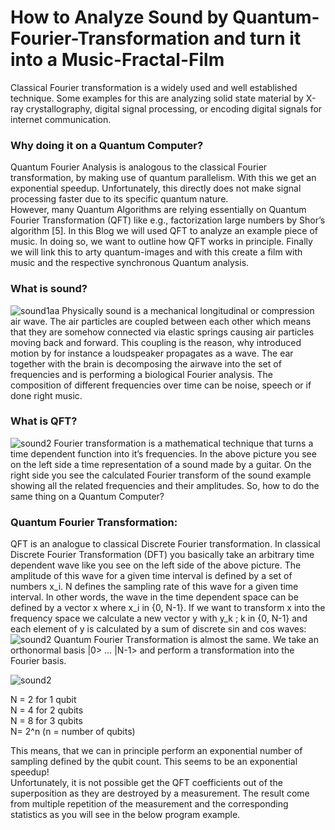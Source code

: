 # How to Analyze Sound by Quantum-Fourier-Transformation and turn it into a Music-Fractal-Film
Classical Fourier transformation is a widely used and well established technique. Some examples for this are analyzing solid state material by X-ray crystallography, digital signal processing, or encoding digital signals for internet communication.

### Why doing it on a Quantum Computer?

Quantum Fourier Analysis is analogous to the classical Fourier transformation, by making use of quantum parallelism. With this we get an exponential speedup. Unfortunately, this directly does not make signal processing faster due to its specific quantum nature.  
However, many Quantum Algorithms are relying essentially on Quantum Fourier Transformation (QFT) like e.g., factorization large numbers by Shor’s algorithm [5].
In this Blog we will used QFT to analyze an example piece of music. In doing so, 
we want to outline how QFT works in principle. Finally we will link this to arty quantum-images and with this create a film with music and the respective synchronous Quantum analysis.

### What is sound?
<img src="https://github.com/TMuehge/Quantum-Fourier-Transformation/blob/main/artwork/sound1aa.png?raw=true" alt="sound1aa" title="sound1aa">
Physically sound is a mechanical longitudinal or compression air wave. The air particles are coupled between each other which means that they are somehow connected via elastic springs causing air particles moving back and forward. This coupling is the reason, why introduced motion by for instance a loudspeaker propagates as a wave. The ear together with the brain is decomposing the airwave into the set of frequencies and is performing a biological Fourier analysis. The composition of different frequencies over time can be noise, speech or if done right music.

### What is QFT?
<img src="https://github.com/TMuehge/Quantum-Fourier-Transformation/blob/main/artwork/sound2.png?raw=true" alt="sound2" title="sound2">
Fourier transformation is a mathematical technique that turns a time dependent function into it’s frequencies. 
In the above picture you see on the left side a time representation of a sound made by a guitar. On the right side you see the calculated Fourier transform of the sound example showing all the related frequencies and their amplitudes.
So, how to do the same thing on a Quantum Computer?

### Quantum Fourier Transformation:
QFT is an analogue to classical Discrete Fourier transformation. In classical Discrete Fourier Transformation (DFT) you basically take an arbitrary time dependent wave like you see on the left side of the above picture. The amplitude of this wave for a given time interval is defined by a set of numbers x_i. N defines the sampling rate of this wave for a given time interval.
In other words, the wave in the time dependent space can be defined by a vector x where x_i in {0, N-1}. 
If we want to transform x into the frequency space we calculate a new vector y with y_k ; k in {0, N-1} and each element of y is calculated by a sum of discrete sin and cos waves:
<img src="https://github.com/TMuehge/Quantum-Fourier-Transformation/blob/main/artwork/dft.png?raw=true" alt="sound2" title="sound2">
Quantum Fourier Transformation is almost the same. We take an orthonormal basis |0> … |N-1> and perform a transformation into the Fourier basis. 

<img src="https://github.com/TMuehge/Quantum-Fourier-Transformation/blob/main/artwork/qft.png?raw=true" alt="sound2" title="sound2">

N = 2 for 1 qubit <br />
N = 4 for 2 qubits <br />
N = 8 for 3 qubits <br />
N= 2^n (n = number of qubits) <br />

This means, that we can in principle perform an exponential number of sampling defined by the qubit count. This seems to be an exponential speedup! <br />
Unfortunately, it is not possible get the QFT coefficients out of the superposition as they are destroyed by a measurement.
The result come from multiple repetition of the measurement and the corresponding statistics as you will see in the below program example.


